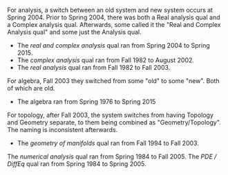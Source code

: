 
For analysis, a switch between an old system and new system occurs at Spring 2004.
Prior to Spring 2004, there was both a Real analysis qual and a Complex analysis qual.
Afterwards, some called it the "Real and Complex Analysis qual" and some just the Analysis qual.
* The _real and complex analysis_ qual ran from Spring 2004 to Spring 2015.
* The _complex analysis_ qual ran from Fall 1982 to August 2002.
* The _real analysis_ qual ran from Fall 1982 to Fall 2003.

For algebra, Fall 2003 they switched from some "old" to some "new". Both of which are old.
* The algebra ran from Spring 1976 to Spring 2015

For topology, after Fall 2003, the system switches from having Topology and Geometry separate, to them being combined as "Geometry/Topology". 
The naming is inconsistent afterwards.
* The _geometry of manifolds_ qual ran from Fall 1994 to Fall 2003.

The _numerical analysis_ qual ran from Spring 1984 to Fall 2005.
The _PDE / DiffEq_ qual ran from Spring 1984 to Spring 2005.
